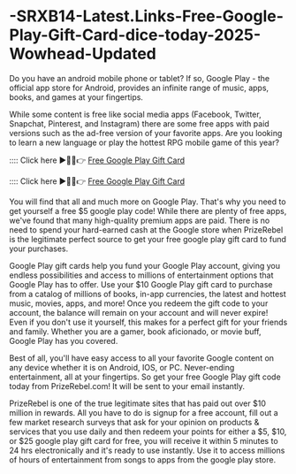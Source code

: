 # -SRXB14-Latest.Links-Free-Google-Play-Gift-Card-dice-today-2025-Wowhead-Updated
Do you have an android mobile phone or tablet? If so, Google Play - the official app store for Android, provides an infinite range of music, apps, books, and games at your fingertips. 

While some content is free like social media apps (Facebook, Twitter, Snapchat, Pinterest, and Instagram) there are some free apps with paid versions such as the ad-free version of your favorite apps. Are you looking to learn a new language or play the hottest RPG mobile game of this year? 


:::: Click here ►🔴✅👉 [Free Google Play Gift Card](https://offersfrog.com/google-play-store-gift-card)

:::: Click here ►🔴✅👉 [Free Google Play Gift Card](https://offersfrog.com/all-gift-card)

You will find that all and much more on Google Play. That's why you need to get yourself a free $5 google play code! While there are plenty of free apps, we've found that many high-quality premium apps are paid. There is no need to spend your hard-earned cash at the Google store when PrizeRebel is the legitimate perfect source to get your free google play gift card to fund your purchases.

Google Play gift cards help you fund your Google Play account, giving you endless possibilities and access to millions of entertainment options that Google Play has to offer. Use your $10 Google Play gift card to purchase from a catalog of millions of books, in-app currencies, the latest and hottest music, movies, apps, and more! Once you redeem the gift code to your account, the balance will remain on your account and will never expire! Even if you don't use it yourself, this makes for a perfect gift for your friends and family. Whether you are a gamer, book aficionado, or movie buff, Google Play has you covered.

Best of all, you'll have easy access to all your favorite Google content on any device whether it is on Android, IOS, or PC. Never-ending entertainment, all at your fingertips. So get your free Google Play gift code today from PrizeRebel.com! It will be sent to your email instantly.

PrizeRebel is one of the true legitimate sites that has paid out over $10 million in rewards. All you have to do is signup for a free account, fill out a few market research surveys that ask for your opinion on products & services that you use daily and then redeem your points for either a $5, $10, or $25 google play gift card for free, you will receive it within 5 minutes to 24 hrs electronically and it's ready to use instantly. Use it to access millions of hours of entertainment from songs to apps from the google play store.
